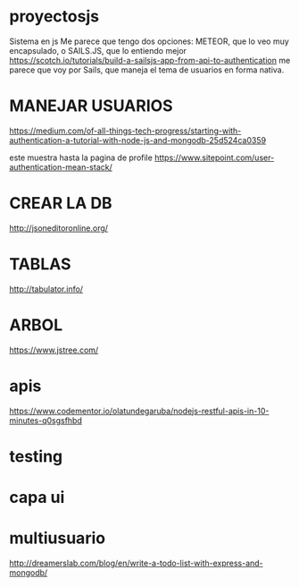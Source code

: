 # proyectosjs
Sistema en js
Me parece que tengo dos opciones: METEOR, que lo veo muy encapsulado, o SAILS.JS, que lo entiendo mejor
https://scotch.io/tutorials/build-a-sailsjs-app-from-api-to-authentication
me parece que voy por Sails, que maneja el tema de usuarios en forma nativa.




# MANEJAR USUARIOS
https://medium.com/of-all-things-tech-progress/starting-with-authentication-a-tutorial-with-node-js-and-mongodb-25d524ca0359

este muestra hasta la pagina de profile https://www.sitepoint.com/user-authentication-mean-stack/


# CREAR LA DB
http://jsoneditoronline.org/

# TABLAS
http://tabulator.info/

# ARBOL
https://www.jstree.com/


# apis
https://www.codementor.io/olatundegaruba/nodejs-restful-apis-in-10-minutes-q0sgsfhbd
# testing
# capa ui
# multiusuario
http://dreamerslab.com/blog/en/write-a-todo-list-with-express-and-mongodb/

